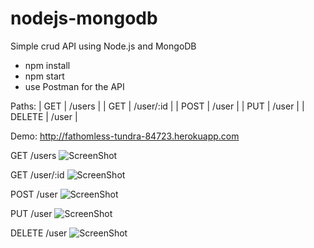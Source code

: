# nodejs-mongodb
Simple crud API using Node.js and MongoDB

- npm install
- npm start
- use Postman for the API

Paths:
| GET     | /users     |
| GET     | /user/:id  |
| POST    | /user      |
| PUT     | /user      |
| DELETE  | /user      |


Demo: http://fathomless-tundra-84723.herokuapp.com

GET /users
![ScreenShot](https://raw.github.com/deannechan/nodejs-mongodb/master/screenshots/getUsers)

GET /user/:id
![ScreenShot](https://raw.github.com/deannechan/nodejs-mongodb/master/screenshots/getUserId)

POST /user
![ScreenShot](https://raw.github.com/deannechan/nodejs-mongodb/master/screenshots/postUser)

PUT /user
![ScreenShot](https://raw.github.com/deannechan/nodejs-mongodb/master/screenshots/putUser)

DELETE /user
![ScreenShot](https://raw.github.com/deannechan/nodejs-mongodb/master/screenshots/deleteUser)
